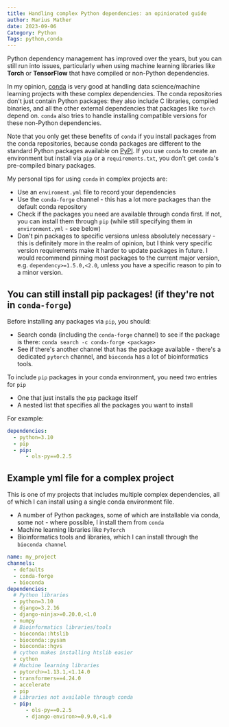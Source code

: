 ```yaml
---
title: Handling complex Python dependencies: an opinionated guide
author: Marius Mather
date: 2023-09-06
Category: Python
Tags: python,conda
---
```


Python dependency management has improved over the years, but you
can still run into issues, particularly when using machine
learning libraries like **Torch** or **TensorFlow** that have
compiled or non-Python dependencies.

In my opinion, [conda](https://docs.conda.io/en/latest/) is very
good at handling data science/machine learning projects with
these complex dependencies. The conda repositories don't just contain
Python packages: they also include C libraries, compiled binaries, and
all the other external dependencies that packages like `torch` depend on.
`conda` also tries to handle installing compatible versions for these non-Python dependencies.

Note that you only get these benefits of `conda` if you install packages from the
conda repositories, because conda packages are different to the standard Python packages
available on [PyPI](https://pypi.org/). If you use `conda` to create an environment but install
via `pip` or a `requirements.txt`, you don't get `conda`'s pre-compiled binary packages.

My personal tips for using `conda` in complex projects are:

* Use an `enviroment.yml` file to record your dependencies
* Use the `conda-forge` channel - this has a lot more packages
  than the default conda repository
* Check if the packages you need are available through conda first.
  If not, you can install them through `pip` (while still specifying them in `environment.yml` - see below)
* Don't pin packages to specific versions unless absolutely necessary - this is definitely more in the realm of opinion,
  but I think very specific version requirements make it harder to update packages in future. I would recommend pinning most
  packages to the current major version, e.g. `dependency>=1.5.0,<2.0`, unless you have a specific reason to pin to a minor
  version.

## You can still install pip packages! (if they're not in `conda-forge`)

Before installing any packages via `pip`, you should:

* Search conda (including the `conda-forge` channel) to see if the package is there:
  `conda search -c conda-forge <package>`
* See if there's another channel that has the package available - there's a dedicated
  `pytorch` channel, and `bioconda` has a lot of bioinformatics tools.

To include `pip` packages in your conda environment, you need two entries for `pip`

* One that just installs the `pip` package itself
* A nested list that specifies all the packages you want to install

For example:

```yml
dependencies:
  - python=3.10
  - pip
  - pip:
      - ols-py==0.2.5
```

## Example yml file for a complex project

This is one of my projects that includes multiple complex dependencies, all of which
I can install using a single conda environment file.

* A number of Python packages, some of which are installable via conda, some not - where possible, I install them from `conda`
* Machine learning libraries like `PyTorch`
* Bioinformatics tools and libraries, which I can install through the `bioconda channel`

```yml
name: my_project
channels:
  - defaults
  - conda-forge
  - bioconda
dependencies:
  # Python libraries
  - python=3.10
  - django=3.2.16
  - django-ninja>=0.20.0,<1.0
  - numpy
  # Bioinformatics libraries/tools
  - bioconda::htslib
  - bioconda::pysam
  - bioconda::hgvs
  # cython makes installing htslib easier
  - cython
  # Machine learning libraries
  - pytorch>=1.13.1,<1.14.0
  - transformers==4.24.0
  - accelerate
  - pip
  # Libraries not available through conda
  - pip:
      - ols-py==0.2.5
      - django-environ>=0.9.0,<1.0
```


